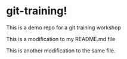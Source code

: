 # git-training!
This is a demo repo for a git training workshop

This is a modification to my README.md file

This is another modification to the same file.

